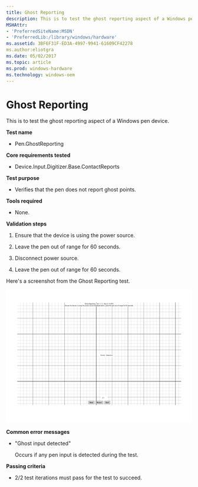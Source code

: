```yaml
---
title: Ghost Reporting
description: This is to test the ghost reporting aspect of a Windows pen device.
MSHAttr:
- 'PreferredSiteName:MSDN'
- 'PreferredLib:/library/windows/hardware'
ms.assetid: 3BF6F31F-ED3A-4997-9941-61609CF42278
ms.author:eliotgra
ms.date: 05/02/2017
ms.topic: article
ms.prod: windows-hardware
ms.technology: windows-oem
---
```


# Ghost Reporting


This is to test the ghost reporting aspect of a Windows pen device.

**Test name**

-   Pen.GhostReporting

**Core requirements tested**

-   Device.Input.Digitizer.Base.ContactReports

**Test purpose**

-   Verifies that the pen does not report ghost points.

**Tools required**

-   None.

**Validation steps**

1. Ensure that the device is using the power source.

2. Leave the pen out of range for 60 seconds.

3. Disconnect power source.

4. Leave the pen out of range for 60 seconds.

Here's a screenshot from the Ghost Reporting test.

![screenshot from the ghost reporting test for a windows pen device.](../images/pen-test-ghostrep.png)

**Common error messages**

-   "Ghost input detected"
    
    Occurs if any pen input is detected during the test.

**Passing criteria**

-   2/2 test iterations must pass for the test to succeed.
